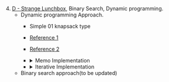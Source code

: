 
4. [D - Strange Lunchbox](https://atcoder.jp/contests/abc219/tasks/abc219_d), Binary Search, Dynamic programming.
    - Dynamic programming Approach.
      - Simple 01 knapsack type
      - [Reference 1](https://github.com/mayankdutta/category-wise-problems/blob/main/CSES/README.md)
      - [Reference 2](https://github.com/mayankdutta/category-wise-problems/blob/main/USACO/README.md)
      - <details>
          <summary>Memo Implementation</summary>

         ```cpp
          int n;
          int x, y;
          vector<ll> one, two;
          vector<vector<vector<ll>>>
          memo(305, vector<vector<ll>>(305, vector<ll>(305, ll(1e18))));
          
          int fun(int a, int b, int i) {
              if (a <= 0 and b <= 0) return 0;
              if (i < 0) return INF;
              
              ll &ans = memo[i][a][b];
              if (ans != ll(1e18)) return ans;
        
              ans = min(fun(max(0ll, a - one[i]), max(0ll, b - two[i]), i - 1) + 1, fun(a, b, i - 1));
        
              return ans;
          }
          
          void solve() {
              cin >> n;
              cin >> x >> y;
              one = two = vector<ll>(n);
              for (int i = 0; i < n; i++)
              cin >> one[i] >> two[i];
              
              int ans = fun(x, y, n - 1);
              
              cout << (ans == INF ? -1 : ans) << '\n';
          }
  
        ```
        </details>
      - <details>
          <summary>Iterative Implementation</summary>

         ```cpp
      
           ll n;
           ll x, y;
           cin >> n >> x >> y;
           
           vector<ll> one, two;
           one = two = vector<ll>(n);
           for (int i = 0; i < n; i++)
           cin >> one[i] >> two[i];
           
           vector<vector<vector<ll>>> dp(305,
           vector<vector<ll>>(305, vector<ll>(305, 1e12)));
           
           dp[0][0][0] = 0;
           for (int i = 1; i <= n; i++) {
           for (int j = 0; j <= x; j++) {
           for (int k = 0; k <= y; k++) {
           dp[i][j][k] = dp[i - 1][j][k];
           ll prevOne = max(0ll, j - one[i - 1]);
           ll prevTwo = max(0ll, k - two[i - 1]);
           
                   dp[i][j][k] = min(dp[i][j][k], dp[i - 1][prevOne][prevTwo] + 1);
                 }
               }
           }
           
           ll ans = dp[n][x][y];
           
           if (ans >= 1e12)
           ans = -1;
           cout << ans << '\n';


        ```
      </details>
    - Binary search approach(to be updated)

